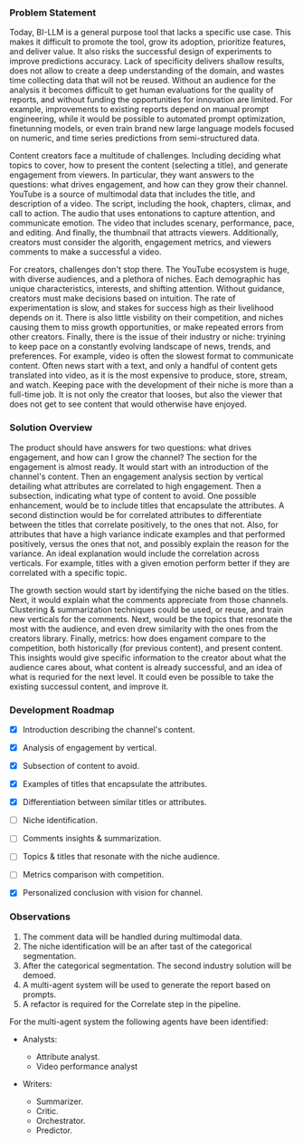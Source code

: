 ### Problem Statement

Today, BI-LLM is a general purpose tool that lacks a specific use case. This makes it difficult to promote the tool, grow its adoption, prioritize features, and deliver value. It also risks the successful design of experiments to improve predictions accuracy. Lack of specificity delivers shallow results, does not allow to create a deep understanding of the domain, and wastes time collecting data that will not be reused. Without an audience for the analysis it becomes difficult to get human evaluations for the quality of reports, and without funding the opportunities for innovation are limited. For example, improvements to existing reports depend on manual prompt engineering, while it would be possible to automated prompt optimization, finetunning models, or even train brand new large language models focused on numeric, and time series predictions from semi-structured data. 

Content creators face a multitude of challenges. Including deciding what topics to cover, how to present the content (selecting a title), and generate engagement from viewers. In particular, they want answers to the questions: what drives engagement, and how can they grow their channel. YouTube is a source of multimodal data that includes the title, and description of a video. The script, including the hook, chapters, climax, and call to action. The audio that uses entonations to capture attention, and communicate emotion. The video that includes scenary, performance, pace, and editing. And finally, the thumbnail that attracts viewers. Additionally, creators must consider the algorith, engagement metrics, and viewers comments to make a successful a video.

For creators, challenges don't stop there. The YouTube ecosystem is huge, with diverse audiences, and a plethora of niches. Each demographic has unique characteristics, interests, and shifting attention. Without guidance, creators must make decisions based on intuition. The rate of experimentation is slow, and stakes for success high as their livelihood depends on it. There is also little visbility on their competition, and niches causing them to miss growth opportunities, or make repeated errors from other creators. Finally, there is the issue of their industry or niche: tryining to keep pace on a constantly evolving landscape of news, trends, and preferences. For example, video is often the slowest format to communicate content. Often news start with a text, and only a handful of content gets translated into video, as it is the most expensive to produce, store, stream, and watch. Keeping pace with the development of their niche is more than a full-time job. It is not only the creator that looses, but also the viewer that does not get to see content that would otherwise have enjoyed.    

### Solution Overview

The product should have answers for two questions: what drives engagement, and how can I grow the channel? The section for the engagement is almost ready. It would start with an introduction of the channel's content. Then an engagement analysis section by vertical detailing what attributes are correlated to high engagement. Then a subsection, indicating what type of content to avoid. One possible enhancement, would be to include titles that encapsulate the attributes. A second distinction would be for correlated attributes to differentiate between the titles that correlate positively, to the ones that not. Also, for attributes that have a high variance indicate examples and that performed positively, versus the ones that not, and possibly explain the reason for the variance. An ideal explanation would include the correlation across verticals. For example, titles with a given emotion perform better if they are correlated with a specific topic.

The growth section would start by identifying the niche based on the titles. Next, it would explain what the comments appreciate from those channels. Clustering & summarization techniques could be used, or reuse, and train new verticals for the comments. Next, would be the topics that resonate the most with the audience, and even drew similarity with the ones from the creators library. Finally, metrics: how does engament compare to the competition, both historically (for previous content), and present content. This insights would give specific information to the creator about what the audience cares about, what content is already successful, and an idea of what is requried for the next level. It could even be possible to take the existing successul content, and improve it.


### Development Roadmap 

- [x] Introduction describing the channel's content.
- [x] Analysis of engagement by vertical.
- [x] Subsection of content to avoid.
- [x] Examples of titles that encapsulate the attributes.
- [x] Differentiation between similar titles or attributes.

- [ ] Niche identification.
- [ ] Comments insights & summarization.
- [ ] Topics & titles that resonate with the niche audience.
- [ ] Metrics comparison with competition.

- [x] Personalized conclusion with vision for channel.  


### Observations

1. The comment data will be handled during multimodal data.
2. The niche identification will be an after tast of the categorical segmentation. 
3. After the categorical segmentation. The second industry solution will be demoed.
4. A multi-agent system will be used to generate the report based on prompts.
5. A refactor is required for the Correlate step in the pipeline.

For the multi-agent system the following agents have been identified:

- Analysts:
    - Attribute analyst.
    - Video performance analyst

- Writers:
    - Summarizer.
    - Critic.
    - Orchestrator.
    - Predictor.
